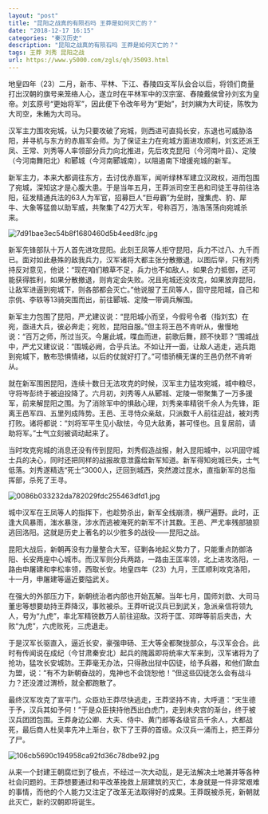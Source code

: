 ```yaml
---
layout: "post"
title: "昆阳之战真的有陨石吗 王莽是如何灭亡的？"
date: "2018-12-17 16:15"
categories: "秦汉历史"
description: "昆阳之战真的有陨石吗 王莽是如何灭亡的？"
tags: 王莽 刘秀 昆阳之战
url: https://www.y5000.com/zgls/qh/35093.html
---
```






地皇四年（23）二月，新市、平林、下江、舂陵四支军队会合以后，将领们商量打出汉朝的旗号来笼络人心，遂立时在平林军中的汉宗室、舂陵戴侯曾孙刘玄为皇帝。刘玄原号“更始将军”，因此便下令改年号为“更始”，封刘縯为大司徒，陈牧为大司空，朱鲔为大司马。

汉军主力围攻宛城，认为只要攻破了宛城，则西进可直捣长安，东退也可威胁洛阳，并寻机与东方的赤眉军会师。为了保证主力在宛城方面进攻顺利，刘玄还派王凤、王常、刘秀等人率领部分兵力向北推进，先后攻克昆阳（今河南叶县）、定陵（今河南舞阳北）和郾城（今河南郾城南），以阻遏南下增援宛城的新军。

新军主力，本来大都调往东方，去讨伐赤眉军，闻听绿林军建立汉政权，进而包围了宛城，深知这才是心腹大患。于是当年五月，王莽派司空王邑和司徒王寻前往洛阳，征发精通兵法的63人为军官，招募巨人“巨毋霸”为垒尉，搜集虎、豹、犀牛、大象等猛兽以助军威，共聚集了42万大军，号称百万，浩浩荡荡向宛城杀来。

![7d91bae3ec54b8f1680460d5b4eed8fc.jpg](https://img.y5000.com/uploads/allimg/181019/7d91bae3ec54b8f1680460d5b4eed8fc.jpg)

新军先锋部队十万人首先进攻昆阳。此刻王凤等人拒守昆阳，兵力不过八、九千而已。面对如此悬殊的敌我兵力，汉军诸将大都主张分散撤退，以图后举，只有刘秀持反对意见，他说：“现在咱们粮草不足，兵力也不如敌人，如果合力抵御，还可能获得胜利，如果分散撤退，则肯定会失败。况且宛城还没攻克，如果放弃昆阳，让敌军进逼到宛城下，则各部都会灭亡。”他说服了王凤等人，固守昆阳城，自己和宗佻、李轶等13骑突围而出，前往郾城、定陵一带调兵解围。

新军主力包围了昆阳，严尤建议说：“昆阳城小而坚，今假号令者（指刘玄）在宛，亟进大兵，彼必奔走；宛败，昆阳自服。”但主将王邑不肯听从，傲慢地说：“百万之师，所过当灭。今屠此城，喋血而进，前歌后舞，顾不快耶？”围城战中，严尤又建议说：“围城必阙，合乎兵法。不如让开一面，让敌人逃走，逃兵跑到宛城下，散布恐惧情绪，以后的仗就好打了。”可惜骄横无谋的王邑仍然不肯听从。

就在新军围困昆阳，连续十数日无法攻克的时候，汉军主力猛攻宛城，城中粮尽，守将岑彭终于被迫投降了。六月初，刘秀等人从郾城、定陵一带聚集了一万多援军，前来解昆阳之围。为了消除军中的惧敌心理，刘秀亲率精锐千余人为先锋，距离王邑军四、五里列成阵势。王邑、王寻恃众亲敌，只派数千人前往迎战，被刘秀打败。诸将都说：“刘将军平生见小敌怯，今见大敌勇，甚可怪也。且复居前，请助将军。”士气立刻被调动起来了。

当时攻克宛城的消息还没有传到昆阳，刘秀假造战报，射入昆阳城中，以巩固守城士兵的决心，同时还把同样的战报故意泄露给新军知道。新军得知宛城已失，士气低落。刘秀遂精选“死士”3000人，迂回到城西，突然渡过昆水，直指新军的总指挥部，杀死了王寻。

![0086b033232da782029fdc255463dfd1.jpg](https://img.y5000.com/uploads/allimg/181019/0086b033232da782029fdc255463dfd1.jpg)

城中汉军在王凤等人的指挥下，也趁势杀出，新军全线崩溃，横尸遍野。此时，正逢大风暴雨，滍水暴涨，涉水而逃被淹死的新军不计其数。王邑、严尤率残部狼狈逃回洛阳。这就是历史上著名的以少胜多的战役——昆阳之战。

昆阳大战后，新朝再没有力量整合大军，征剿各地起义势力了，只能重点防御洛阳、长安两座中心城市。而汉军则分兵两路，一路由王匡率领，北上进攻洛阳，一路由申屠建和李松率领，西取长安。地皇四年（23）九月，王匡顺利攻克洛阳，十一月，申屠建等逼近要隘武关。

在强大的外部压力下，新朝统治者内部也开始瓦解。当年七月，国师刘歆、大司马董忠等想要劫持王莽降汉，事败被杀。王莽听说汉兵已到武关，急派亲信将领九人，号为“九虎”，率北军精锐数万人前往迎敌。汉将于匡、邓晔等前后夹击，大败“九虎”，六虎败死，三虎退走。

于是汉军长驱直入，逼近长安，豪强申砀、王大等全都聚拢部众，与汉军会合。此时有传闻说在成纪（今甘肃秦安北）起兵的隗嚣即将统率大军来到，汉军诸将为了抢功，猛攻长安城防。王莽毫无办法，只得赦出狱中囚徒，给予兵器，和他们歃血为盟，说：“有不为新朝奋战的，鬼神也不会饶恕他！”但这些囚徒怎么会有战斗力？还没渡过渭桥，就全都跑散了。

最终汉军攻克了宣平门。众臣劝王莽尽快逃走，王莽坚持不肯，大呼道：“天生德于予，汉兵其如予何！”于是众臣挟持他西出白虎门，走到未央宫的渐台，终于被汉兵团团包围。王莽身边公卿、大夫、侍中、黄门郎等各级官员千余人，大都战死，最后商人杜吴率先冲上渐台，砍下了王莽的首级。众汉兵一涌而上，把王莽分了尸。

![106cb5690c194958ca92fd36c78dbe92.jpg](https://img.y5000.com/uploads/allimg/181019/106cb5690c194958ca92fd36c78dbe92.jpg)

从来一个封建王朝腐烂到了极点，不经过一次大动乱，是无法解决土地兼并等各种社会问题的。王莽想要通过和平改革挽救上层建筑的灭亡，本身就是一件非常艰难的事情，而他的个人能力又注定了改革无法取得好的成果。王莽既被杀死，新朝就此灭亡，新的汉朝即将诞生。
